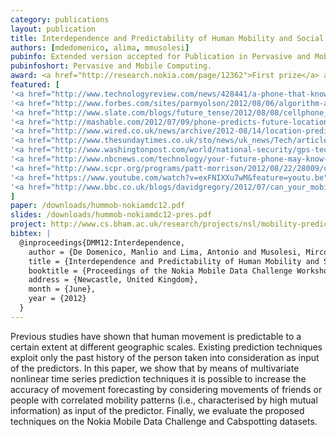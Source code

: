 ```yaml
---
category: publications
layout: publication
title: Interdependence and Predictability of Human Mobility and Social Interactions
authors: [mdedomenico, alima, mmusolesi]
pubinfo: Extended version accepted for Publication in Pervasive and Mobile Computing.<br />Original version in Proceedings of the Nokia Mobile Data Challenge Workshop. Colocated with Pervasive 2012. Newcastle, United Kingdom. June 2012.
pubinfoshort: Pervasive and Mobile Computing.
award: <a href="http://research.nokia.com/page/12362">First prize</a> at the <a href="http://research.nokia.com/page/12000">Nokia Mobile Data Challenge</a> (open track).
featured: [
'<a href="http://www.technologyreview.com/news/428441/a-phone-that-knows-where-youre-going/">MIT Technology Review</a>',
'<a href="http://www.forbes.com/sites/parmyolson/2012/08/06/algorithm-aims-to-predict-crime-by-tracking-mobile-phones/">Forbes</a>',
'<a href="http://www.slate.com/blogs/future_tense/2012/08/08/cellphone_tracking_what_happens_when_our_smartphones_can_predict_our_every_move_.html">Slate</a>',
'<a href="http://mashable.com/2012/07/09/phone-predicts-future-location/">Mashable</a>',
'<a href="http://www.wired.co.uk/news/archive/2012-08/14/location-prediction">Wired UK</a>',
'<a href="http://www.thesundaytimes.co.uk/sto/news/uk_news/Tech/article1106696.ece">The Sunday Times</a>',
'<a href="http://www.washingtonpost.com/world/national-security/gps-technology-finding-its-way-into-court/2012/08/23/03db6030-ed42-11e1-a80b-9f898562d010_story.html">The Washington Post</a>',
'<a href="http://www.nbcnews.com/technology/your-future-phone-may-know-where-youre-going-871441">MSNBC</a>',
'<a href="http://www.scpr.org/programs/patt-morrison/2012/08/22/28009/cell-phones-know-where-youre-going-before-you-do/">National Public Radio</a>',
'<a href="https://www.youtube.com/watch?v=exFNIXXu7wM&feature=youtu.be">BBC (video)</a>',
'<a href="http://www.bbc.co.uk/blogs/davidgregory/2012/07/can_your_mobile_phone_predict.html">BBC (blog post)</a>',
]
paper: /downloads/hummob-nokiamdc12.pdf
slides: /downloads/hummob-nokiamdc12-pres.pdf
project: http://www.cs.bham.ac.uk/research/projects/nsl/mobility-prediction/
bibtex: |
  @inproceedings{DMM12:Interdependence,
    author = {De Domenico, Manlio and Lima, Antonio and Musolesi, Mirco},
    title = {Interdependence and Predictability of Human Mobility and Social Interactions},
    booktitle = {Proceedings of the Nokia Mobile Data Challenge Workshop},
    address = {Newcastle, United Kingdom},
    month = {June},
    year = {2012}
  }
---
```

Previous studies have shown that human movement is predictable to a certain extent at different geographic scales. Existing prediction techniques exploit only the past history of the person taken into consideration as input of the predictors. In this paper, we show that by means of multivariate nonlinear time series prediction techniques it is possible to increase the accuracy of movement forecasting by considering movements of friends or people with correlated mobility patterns (i.e., characterised by high mutual information) as input of the predictor. Finally, we evaluate the proposed techniques on the Nokia Mobile Data Challenge and Cabspotting datasets. 
